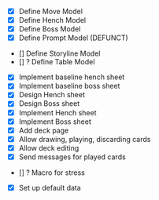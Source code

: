 - [x] Define Move Model
- [x] Define Hench Model
- [x] Define Boss Model
- [x] Define Prompt Model (DEFUNCT)
- [] Define Storyline Model
- [] ? Define Table Model
- [x] Implement baseline hench sheet
- [x] Implement baseline boss sheet
- [x] Design Hench sheet
- [x] Design Boss sheet
- [x] Implement Hench sheet
- [x] Implement Boss sheet
- [x] Add deck page
- [x] Allow drawing, playing, discarding cards
- [x] Allow deck editing
- [X] Send messages for played cards
- [] ? Macro for stress
- [x] Set up default data